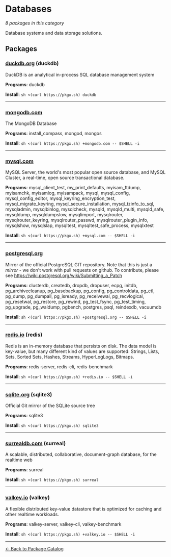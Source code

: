 # Databases

*8 packages in this category*

Database systems and data storage solutions.

## Packages

### [duckdb.org](../packages/duckdborg.md) (duckdb)

DuckDB is an analytical in-process SQL database management system

**Programs**: duckdb

**Install**: `sh <(curl https://pkgx.sh) duckdb`

---

### [mongodb.com](../packages/mongodbcom.md)

The MongoDB Database

**Programs**: install_compass, mongod, mongos

**Install**: `sh <(curl https://pkgx.sh) +mongodb.com -- $SHELL -i`

---

### [mysql.com](../packages/mysqlcom.md)

MySQL Server, the world's most popular open source database, and MySQL Cluster, a real-time, open source transactional database.

**Programs**: mysql_client_test, my_print_defaults, myisam_ftdump, myisamchk, myisamlog, myisampack, mysql, mysql_config, mysql_config_editor, mysql_keyring_encryption_test, mysql_migrate_keyring, mysql_secure_installation, mysql_tzinfo_to_sql, mysqladmin, mysqlbinlog, mysqlcheck, mysqld, mysqld_multi, mysqld_safe, mysqldump, mysqldumpslow, mysqlimport, mysqlrouter, mysqlrouter_keyring, mysqlrouter_passwd, mysqlrouter_plugin_info, mysqlshow, mysqlslap, mysqltest, mysqltest_safe_process, mysqlxtest

**Install**: `sh <(curl https://pkgx.sh) +mysql.com -- $SHELL -i`

---

### [postgresql.org](../packages/postgresqlorg.md)

Mirror of the official PostgreSQL GIT repository. Note that this is just a *mirror* - we don't work with pull requests on github. To contribute, please see https://wiki.postgresql.org/wiki/Submitting_a_Patch

**Programs**: clusterdb, createdb, dropdb, dropuser, ecpg, initdb, pg_archivecleanup, pg_basebackup, pg_config, pg_controldata, pg_ctl, pg_dump, pg_dumpall, pg_isready, pg_receivewal, pg_recvlogical, pg_resetwal, pg_restore, pg_rewind, pg_test_fsync, pg_test_timing, pg_upgrade, pg_waldump, pgbench, postgres, psql, reindexdb, vacuumdb

**Install**: `sh <(curl https://pkgx.sh) +postgresql.org -- $SHELL -i`

---

### [redis.io](../packages/redisio.md) (redis)

Redis is an in-memory database that persists on disk. The data model is key-value, but many different kind of values are supported: Strings, Lists, Sets, Sorted Sets, Hashes, Streams, HyperLogLogs, Bitmaps.

**Programs**: redis-server, redis-cli, redis-benchmark

**Install**: `sh <(curl https://pkgx.sh) +redis.io -- $SHELL -i`

---

### [sqlite.org](../packages/sqliteorg.md) (sqlite3)

Official Git mirror of the SQLite source tree

**Programs**: sqlite3

**Install**: `sh <(curl https://pkgx.sh) sqlite3`

---

### [surrealdb.com](../packages/surrealdbcom.md) (surreal)

A scalable, distributed, collaborative, document-graph database, for the realtime web

**Programs**: surreal

**Install**: `sh <(curl https://pkgx.sh) surreal`

---

### [valkey.io](../packages/valkeyio.md) (valkey)

A flexible distributed key-value datastore that is optimized for caching and other realtime workloads.

**Programs**: valkey-server, valkey-cli, valkey-benchmark

**Install**: `sh <(curl https://pkgx.sh) +valkey.io -- $SHELL -i`

---

[← Back to Package Catalog](../package-catalog.md)
